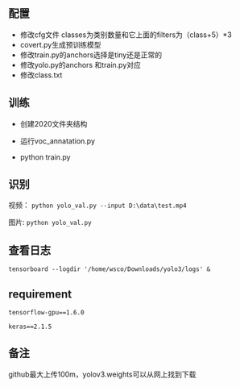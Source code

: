 
## 配置
+ 修改cfg文件  classes为类别数量和它上面的filters为（class+5）*3
+ covert.py生成预训练模型
+ 修改train.py的anchors选择是tiny还是正常的  
+ 修改yolo.py的anchors 和train.py对应
+ 修改class.txt


## 训练
+ 创建2020文件夹结构

+ 运行voc_annatation.py

+ python train.py

## 识别
视频：
`python yolo_val.py --input D:\data\test.mp4`

图片:
`python yolo_val.py` 


## 查看日志

`tensorboard --logdir '/home/wsco/Downloads/yolo3/logs' &`


## requirement
`tensorflow-gpu==1.6.0`

`keras==2.1.5`

## 备注
github最大上传100m，yolov3.weights可以从网上找到下载